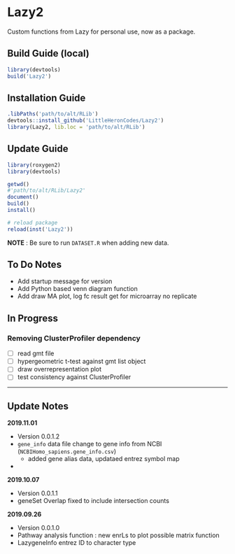# Lazy2
Custom functions from Lazy for personal use, now as a package.

## Build Guide (local)

```r
library(devtools)
build('Lazy2')
```

## Installation Guide

```r
.libPaths('path/to/alt/RLib')
devtools::install_github('LittleHeronCodes/Lazy2')
library(Lazy2, lib.loc = 'path/to/alt/RLib')
```

## Update Guide

```r
library(roxygen2)
library(devtools)

getwd()
#'path/to/alt/RLib/Lazy2'
document()
build()
install()

# reload package
reload(inst('Lazy2'))
```

**NOTE** : Be sure to run `DATASET.R` when adding new data.

## To Do Notes

* Add startup message for version
* Add Python based venn diagram function
* Add draw MA plot, log fc result get for microarray no replicate

## In Progress

### Removing ClusterProfiler dependency

-[ ] read gmt file
-[ ] hypergeometric t-test against gmt list object
-[ ] draw overrepresentation plot
-[ ] test consistency against ClusterProfiler

---

## Update Notes

**2019.11.01**

* Version 0.0.1.2
* `gene_info` data file change to gene info from NCBI (`NCBIHomo_sapiens.gene_info.csv`)
  * added gene alias data, updataed entrez symbol map
* 

**2019.10.07**

* Version 0.0.1.1
* geneSet Overlap fixed to include intersection counts


**2019.09.26**

* Version 0.0.1.0
* Pathway analysis function : new enrLs to plot possible matrix function
* LazygeneInfo entrez ID to character type